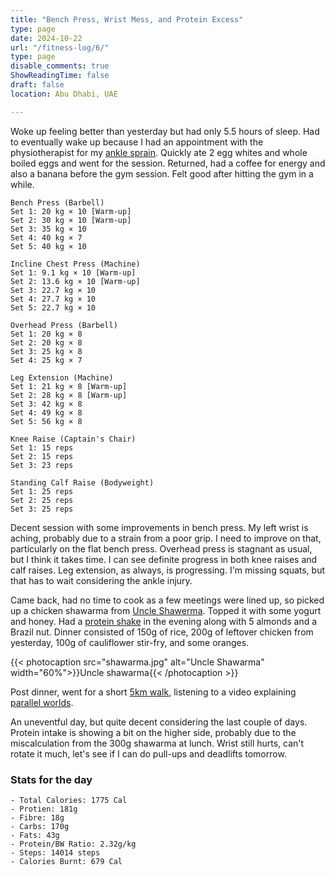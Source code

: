 ```yaml
---
title: "Bench Press, Wrist Mess, and Protein Excess"
type: page
date: 2024-10-22
url: "/fitness-log/6/"
type: page
disable_comments: true
ShowReadingTime: false
draft: false
location: Abu Dhabi, UAE

---
```



Woke up feeling better than yesterday but had only 5.5 hours of sleep. Had to eventually wake up because I had an appointment with the physiotherapist for my [ankle sprain](/journal/ankle-sprain/). Quickly ate 2 egg whites and whole boiled eggs and went for the session. Returned, had a coffee for energy and also a banana before the gym session. Felt good after hitting the gym in a while.



```
Bench Press (Barbell)
Set 1: 20 kg × 10 [Warm-up]
Set 2: 30 kg × 10 [Warm-up]
Set 3: 35 kg × 10
Set 4: 40 kg × 7
Set 5: 40 kg × 10

Incline Chest Press (Machine)
Set 1: 9.1 kg × 10 [Warm-up]
Set 2: 13.6 kg × 10 [Warm-up]
Set 3: 22.7 kg × 10
Set 4: 27.7 kg × 10
Set 5: 22.7 kg × 10

Overhead Press (Barbell)
Set 1: 20 kg × 8
Set 2: 20 kg × 8
Set 3: 25 kg × 8
Set 4: 25 kg × 7

Leg Extension (Machine)
Set 1: 21 kg × 8 [Warm-up]
Set 2: 28 kg × 8 [Warm-up]
Set 3: 42 kg × 8
Set 4: 49 kg × 8
Set 5: 56 kg × 8

Knee Raise (Captain's Chair)
Set 1: 15 reps
Set 2: 15 reps
Set 3: 23 reps

Standing Calf Raise (Bodyweight)
Set 1: 25 reps
Set 2: 25 reps
Set 3: 25 reps

```
Decent session with some improvements in bench press. My left wrist is aching, probably due to a strain from a poor grip. I need to improve on that, particularly on the flat bench press. Overhead press is stagnant as usual, but I think it takes time. I can see definite progress in both knee raises and calf raises. Leg extension, as always, is progressing. I'm missing squats, but that has to wait considering the ankle injury.

Came back, had no time to cook as a few meetings were lined up, so picked up a chicken shawarma from [Uncle Shawerma](https://www.uncleshawerma.com/menu). Topped it with some yogurt and honey. Had a [protein shake](https://www.uncleshawerma.com/menu) in the evening along with 5 almonds and a Brazil nut. Dinner consisted of 150g of rice, 200g of leftover chicken from yesterday, 100g of cauliflower stir-fry, and some oranges.

{{< photocaption src="shawarma.jpg" alt="Uncle Shawarma" width="60%">}}Uncle shawarma{{< /photocaption >}}

Post dinner, went for a short [5km walk](https://www.strava.com/activities/12719889792), listening to a video explaining [parallel worlds](https://www.youtube.com/watch?v=o7yf33kewIM).

An uneventful day, but quite decent considering the last couple of days. Protein intake is showing a bit on the higher side, probably due to the miscalculation from the 300g shawarma at lunch. Wrist still hurts, can't rotate it much, let's see if I can do pull-ups and deadlifts tomorrow.



### Stats for the day

```
- Total Calories: 1775 Cal
- Protien: 181g
- Fibre: 18g
- Carbs: 170g
- Fats: 43g
- Protein/BW Ratio: 2.32g/kg
- Steps: 14014 steps
- Calories Burnt: 679 Cal

```






